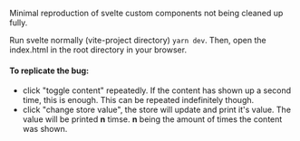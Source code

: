 Minimal reproduction of svelte custom components not being cleaned up fully.

Run svelte normally (vite-project directory) `yarn dev`. Then, open the index.html in the root directory in your browser.

#### To replicate the bug:
- click "toggle content" repeatedly. If the content has shown up a second time, this is enough. This can be repeated indefinitely though.
- click "change store value", the store will update and print it's value. The value will be printed **n** timse. **n** being the amount of times the content was shown.
